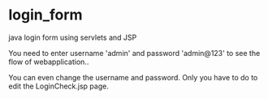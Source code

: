 # login_form
java login form using servlets and JSP

You need to enter username 'admin' and password 'admin@123' to see the flow of webapplication.. 

You can even change the username and password.
Only you have to do to edit the LoginCheck.jsp page.
